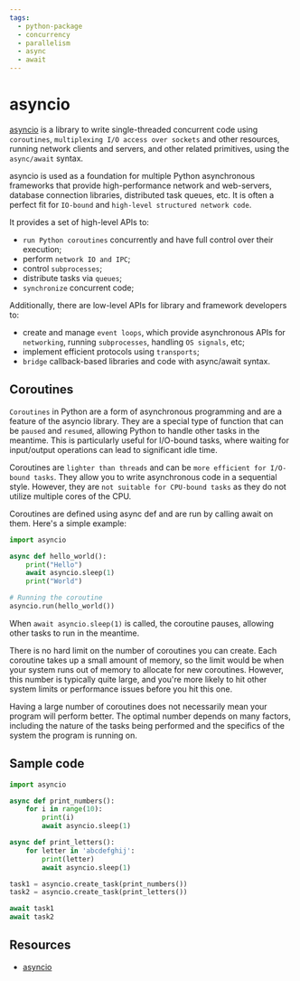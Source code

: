 ```yaml
---
tags:
  - python-package
  - concurrency
  - parallelism
  - async
  - await
---
```


# asyncio

[asyncio](https://docs.python.org/3/library/asyncio.html) is a library to write single-threaded concurrent code using `coroutines`, `multiplexing I/O access over sockets` and other resources, running network clients and servers, and other related primitives, using the `async/await` syntax.

asyncio is used as a foundation for multiple Python asynchronous frameworks that provide high-performance network and web-servers, database connection libraries, distributed task queues, etc. It is often a perfect fit for `IO-bound` and `high-level structured network code`.

It provides a set of high-level APIs to:

* `run Python coroutines` concurrently and have full control over their execution;
* perform `network IO and IPC`;
* control `subprocesses`;
* distribute tasks via `queues`;
* `synchronize` concurrent code;

Additionally, there are low-level APIs for library and framework developers to:

* create and manage `event loops`, which provide asynchronous APIs for `networking`, running `subprocesses`, handling `OS signals`, etc;
* implement efficient protocols using `transports`;
* `bridge` callback-based libraries and code with async/await syntax.

## Coroutines

`Coroutines` in Python are a form of asynchronous programming and are a feature of the asyncio library. They are a special type of function that can be `paused` and `resumed`, allowing Python to handle other tasks in the meantime. This is particularly useful for I/O-bound tasks, where waiting for input/output operations can lead to significant idle time.

Coroutines are `lighter than threads` and can be `more efficient for I/O-bound tasks`. They allow you to write asynchronous code in a sequential style. However, they are `not suitable for CPU-bound tasks` as they do not utilize multiple cores of the CPU.

Coroutines are defined using async def and are run by calling await on them. Here's a simple example:

```python
import asyncio

async def hello_world():
    print("Hello")
    await asyncio.sleep(1)
    print("World")

# Running the coroutine
asyncio.run(hello_world())
```

When `await asyncio.sleep(1)` is called, the coroutine pauses, allowing other tasks to run in the meantime.

There is no hard limit on the number of coroutines you can create. Each coroutine takes up a small amount of memory, so the limit would be when your system runs out of memory to allocate for new coroutines. However, this number is typically quite large, and you're more likely to hit other system limits or performance issues before you hit this one.

Having a large number of coroutines does not necessarily mean your program will perform better. The optimal number depends on many factors, including the nature of the tasks being performed and the specifics of the system the program is running on.

## Sample code

```python
import asyncio

async def print_numbers():
    for i in range(10):
        print(i)
        await asyncio.sleep(1)

async def print_letters():
    for letter in 'abcdefghij':
        print(letter)
        await asyncio.sleep(1)

task1 = asyncio.create_task(print_numbers())
task2 = asyncio.create_task(print_letters())

await task1
await task2
```

## Resources

- [asyncio](https://docs.python.org/3/library/asyncio.html)
